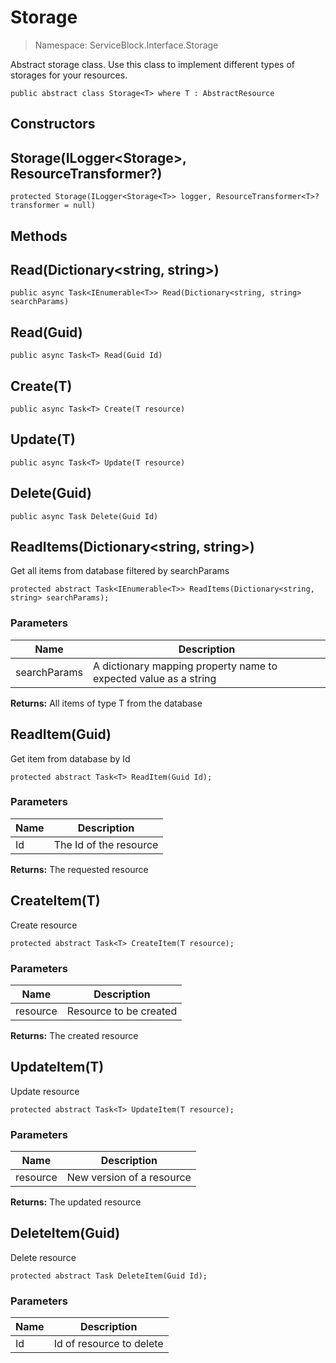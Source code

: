 Storage
======
> Namespace: ServiceBlock.Interface.Storage

Abstract storage class.
Use this class to implement different types of storages for your resources.

```
public abstract class Storage<T> where T : AbstractResource
```

## Constructors

Storage(ILogger<Storage<T>>, ResourceTransformer<T>?)
------


```
protected Storage(ILogger<Storage<T>> logger, ResourceTransformer<T>? transformer = null)
```




## Methods

Read(Dictionary<string, string>)
------


```
public async Task<IEnumerable<T>> Read(Dictionary<string, string> searchParams)
```





Read(Guid)
------


```
public async Task<T> Read(Guid Id)
```





Create(T)
------


```
public async Task<T> Create(T resource)
```





Update(T)
------


```
public async Task<T> Update(T resource)
```





Delete(Guid)
------


```
public async Task Delete(Guid Id)
```





ReadItems(Dictionary<string, string>)
------
Get all items from database filtered by searchParams

```
protected abstract Task<IEnumerable<T>> ReadItems(Dictionary<string, string> searchParams);
```

### Parameters

Name | Description
--- | ---
searchParams | A dictionary mapping property name to expected value as a string

**Returns:** All items of type T from the database


ReadItem(Guid)
------
Get item from database by Id

```
protected abstract Task<T> ReadItem(Guid Id);
```

### Parameters

Name | Description
--- | ---
Id | The Id of the resource

**Returns:** The requested resource


CreateItem(T)
------
Create resource

```
protected abstract Task<T> CreateItem(T resource);
```

### Parameters

Name | Description
--- | ---
resource | Resource to be created

**Returns:** The created resource


UpdateItem(T)
------
Update resource

```
protected abstract Task<T> UpdateItem(T resource);
```

### Parameters

Name | Description
--- | ---
resource | New version of a resource

**Returns:** The updated resource


DeleteItem(Guid)
------
Delete resource

```
protected abstract Task DeleteItem(Guid Id);
```

### Parameters

Name | Description
--- | ---
Id | Id of resource to delete




